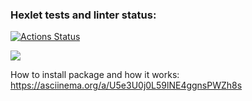 ### Hexlet tests and linter status:
[![Actions Status](https://github.com/maretov/frontend-project-44/workflows/hexlet-check/badge.svg)](https://github.com/maretov/frontend-project-44/actions)

<a href="https://codeclimate.com/github/maretov/frontend-project-44/maintainability"><img src="https://api.codeclimate.com/v1/badges/f33d4e0a4673df93a057/maintainability" /></a>

How to install package and how it works:
https://asciinema.org/a/U5e3U0j0L59lNE4ggnsPWZh8s
